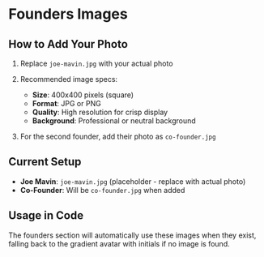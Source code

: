 # Founders Images

## How to Add Your Photo

1. Replace `joe-mavin.jpg` with your actual photo
2. Recommended image specs:
   - **Size**: 400x400 pixels (square)
   - **Format**: JPG or PNG
   - **Quality**: High resolution for crisp display
   - **Background**: Professional or neutral background

3. For the second founder, add their photo as `co-founder.jpg`

## Current Setup

- **Joe Mavin**: `joe-mavin.jpg` (placeholder - replace with actual photo)
- **Co-Founder**: Will be `co-founder.jpg` when added

## Usage in Code

The founders section will automatically use these images when they exist, falling back to the gradient avatar with initials if no image is found.
